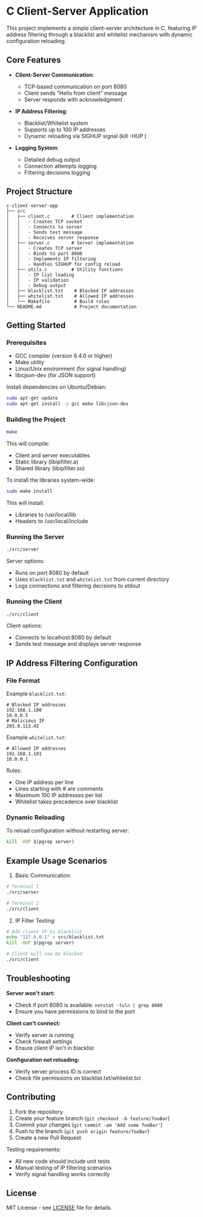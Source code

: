 # C Client-Server Application

This project implements a simple client-server architecture in C, featuring IP address filtering through a blacklist and whitelist mechanism with dynamic configuration reloading.

## Core Features

- **Client-Server Communication**:
  - TCP-based communication on port 8080
  - Client sends "Hello from client" message
  - Server responds with acknowledgment

- **IP Address Filtering**:
  - Blacklist/Whitelist system
  - Supports up to 100 IP addresses
  - Dynamic reloading via SIGHUP signal (kill -HUP <pid>)

- **Logging System**:
  - Detailed debug output
  - Connection attempts logging
  - Filtering decisions logging

## Project Structure

```
c-client-server-app
├── src
│   ├── client.c        # Client implementation
│   │   - Creates TCP socket
│   │   - Connects to server
│   │   - Sends test message
│   │   - Receives server response
│   ├── server.c        # Server implementation
│   │   - Creates TCP server
│   │   - Binds to port 8080
│   │   - Implements IP filtering
│   │   - Handles SIGHUP for config reload
│   ├── utils.c         # Utility functions
│   │   - IP list loading
│   │   - IP validation
│   │   - Debug output
│   ├── blacklist.txt    # Blocked IP addresses
│   ├── whitelist.txt    # Allowed IP addresses
│   └── Makefile         # Build rules
└── README.md            # Project documentation
```

## Getting Started

### Prerequisites

- GCC compiler (version 9.4.0 or higher)
- Make utility
- Linux/Unix environment (for signal handling)
- libcjson-dev (for JSON support)

Install dependencies on Ubuntu/Debian:
```bash
sudo apt-get update
sudo apt-get install -y gcc make libcjson-dev
```

### Building the Project

```bash
make
```

This will compile:
- Client and server executables
- Static library (libipfilter.a) 
- Shared library (libipfilter.so)

To install the libraries system-wide:
```bash
sudo make install
```
This will install:
- Libraries to /usr/local/lib
- Headers to /usr/local/include

### Running the Server

```bash
./src/server
```

Server options:
- Runs on port 8080 by default
- Uses `blacklist.txt` and `whitelist.txt` from current directory
- Logs connections and filtering decisions to stdout

### Running the Client

```bash
./src/client
```

Client options:
- Connects to localhost:8080 by default
- Sends test message and displays server response

## IP Address Filtering Configuration

### File Format

Example `blacklist.txt`:
```
# Blocked IP addresses
192.168.1.100
10.0.0.5
# Malicious IP
203.0.113.42
```

Example `whitelist.txt`:
```
# Allowed IP addresses
192.168.1.101
10.0.0.1
```

Rules:
- One IP address per line
- Lines starting with # are comments
- Maximum 100 IP addresses per list
- Whitelist takes precedence over blacklist

### Dynamic Reloading

To reload configuration without restarting server:
```bash
kill -HUP $(pgrep server)
```

## Example Usage Scenarios

1. Basic Communication:
```bash
# Terminal 1
./src/server

# Terminal 2
./src/client
```

2. IP Filter Testing:
```bash
# Add client IP to blacklist
echo "127.0.0.1" > src/blacklist.txt
kill -HUP $(pgrep server)

# Client will now be blocked
./src/client
```

## Troubleshooting

**Server won't start:**
- Check if port 8080 is available: `netstat -tuln | grep 8080`
- Ensure you have permissions to bind to the port

**Client can't connect:**
- Verify server is running
- Check firewall settings
- Ensure client IP isn't in blacklist

**Configuration not reloading:**
- Verify server process ID is correct
- Check file permissions on blacklist.txt/whitelist.txt

## Contributing

1. Fork the repository
2. Create your feature branch (`git checkout -b feature/fooBar`)
3. Commit your changes (`git commit -am 'Add some fooBar'`)
4. Push to the branch (`git push origin feature/fooBar`)
5. Create a new Pull Request

Testing requirements:
- All new code should include unit tests
- Manual testing of IP filtering scenarios
- Verify signal handling works correctly

## License

MIT License - see [LICENSE](LICENSE) file for details.
